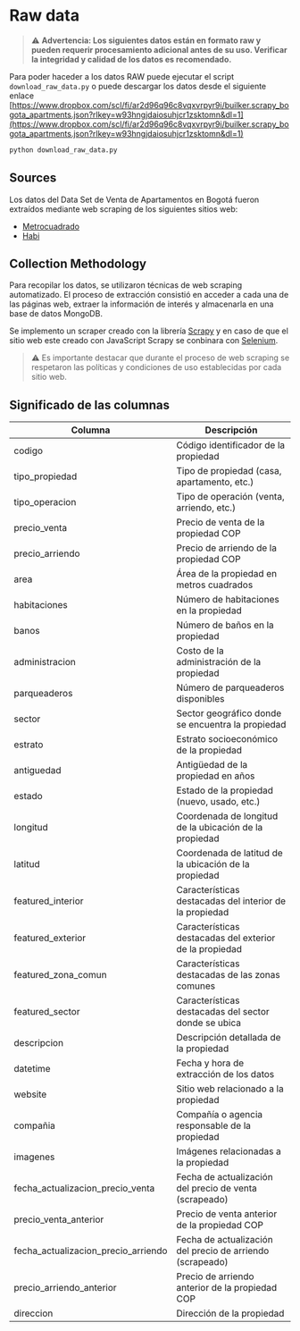 # Raw data

> ⚠️ **Advertencia: Los siguientes datos están en formato raw y pueden requerir procesamiento adicional antes de su uso. Verificar la integridad y calidad de los datos es recomendado.**

Para poder haceder a los datos RAW puede ejecutar el script `download_raw_data.py` o puede descargar los datos desde el siguiente enlace [https://www.dropbox.com/scl/fi/ar2d96q96c8vqxvrpyr9i/builker.scrapy_bogota_apartments.json?rlkey=w93hngjdaiosuhjcr1zsktomn&dl=1](https://www.dropbox.com/scl/fi/ar2d96q96c8vqxvrpyr9i/builker.scrapy_bogota_apartments.json?rlkey=w93hngjdaiosuhjcr1zsktomn&dl=1)

```bash
python download_raw_data.py
```

## Sources

Los datos del Data Set de Venta de Apartamentos en Bogotá fueron extraídos mediante web scraping de los siguientes sitios web:

- [Metrocuadrado](https://www.metrocuadrado.com/)
- [Habi](https://www.habi.co/)

## Collection Methodology

Para recopilar los datos, se utilizaron técnicas de web scraping automatizado. El proceso de extracción consistió en acceder a cada una de las páginas web, extraer la información de interés y almacenarla en una base de datos MongoDB.

Se implemento un scraper creado con la librería [Scrapy](https://scrapy.org/) y en caso de que el sitio web este creado con JavaScript Scrapy se conbinara con [Selenium](https://www.selenium.dev/).

> ⚠️ Es importante destacar que durante el proceso de web scraping se respetaron las políticas y condiciones de uso establecidas por cada sitio web.

## Significado de las columnas

| Columna                              | Descripción                                               |
|--------------------------------------|-----------------------------------------------------------|
| codigo                               | Código identificador de la propiedad                      |
| tipo_propiedad                       | Tipo de propiedad (casa, apartamento, etc.)               |
| tipo_operacion                       | Tipo de operación (venta, arriendo, etc.)                 |
| precio_venta                         | Precio de venta de la propiedad COP                       |
| precio_arriendo                      | Precio de arriendo de la propiedad COP                    |
| area                                 | Área de la propiedad en metros cuadrados                  |
| habitaciones                         | Número de habitaciones en la propiedad                    |
| banos                                | Número de baños en la propiedad                           |
| administracion                       | Costo de la administración de la propiedad                |
| parqueaderos                         | Número de parqueaderos disponibles                        |
| sector                               | Sector geográfico donde se encuentra la propiedad         |
| estrato                              | Estrato socioeconómico de la propiedad                    |
| antiguedad                           | Antigüedad de la propiedad en años                        |
| estado                               | Estado de la propiedad (nuevo, usado, etc.)               |
| longitud                             | Coordenada de longitud de la ubicación de la propiedad    |
| latitud                              | Coordenada de latitud de la ubicación de la propiedad     |
| featured_interior                    | Características destacadas del interior de la propiedad   |
| featured_exterior                    | Características destacadas del exterior de la propiedad   |
| featured_zona_comun                  | Características destacadas de las zonas comunes           |
| featured_sector                      | Características destacadas del sector donde se ubica      |
| descripcion                          | Descripción detallada de la propiedad                     |
| datetime                             | Fecha y hora de extracción de los datos                   |
| website                              | Sitio web relacionado a la propiedad                      |
| compañia                             | Compañía o agencia responsable de la propiedad            |
| imagenes                             | Imágenes relacionadas a la propiedad                      |
| fecha_actualizacion_precio_venta     | Fecha de actualización del precio de venta (scrapeado)    |
| precio_venta_anterior                | Precio de venta anterior de la propiedad COP              |
| fecha_actualizacion_precio_arriendo  | Fecha de actualización del precio de arriendo (scrapeado) |
| precio_arriendo_anterior             | Precio de arriendo anterior de la propiedad COP           |
| direccion                            | Dirección de la propiedad                                 |